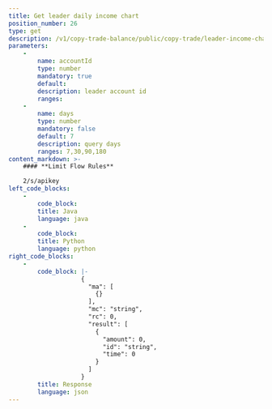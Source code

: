 ```yaml
---
title: Get leader daily income chart
position_number: 26
type: get
description: /v1/copy-trade-balance/public/copy-trade/leader-income-chart
parameters:
    -
        name: accountId
        type: number
        mandatory: true
        default:
        description: leader account id
        ranges:
    -
        name: days
        type: number
        mandatory: false
        default: 7
        description: query days
        ranges: 7,30,90,180
content_markdown: >-
    #### **Limit Flow Rules**

    2/s/apikey
left_code_blocks:
    -
        code_block:
        title: Java
        language: java
    -
        code_block:
        title: Python
        language: python
right_code_blocks:
    -
        code_block: |-
                    {
                      "ma": [
                        {}
                      ],
                      "mc": "string",
                      "rc": 0,
                      "result": [
                        {
                          "amount": 0,
                          "id": "string",
                          "time": 0
                        }
                      ]
                    }
        title: Response
        language: json
---
```

